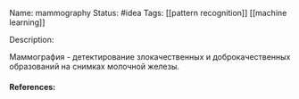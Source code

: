 Name: mammography
Status: #idea
Tags: [[pattern recognition]] [[machine learning]]

Description:

Маммография - детектирование злокачественных и доброкачественных образований на снимках молочной железы.

#### References:

